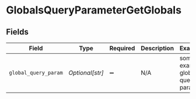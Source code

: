 # GlobalsQueryParameterGetGlobals


## Fields

| Field                           | Type                            | Required                        | Description                     | Example                         |
| ------------------------------- | ------------------------------- | ------------------------------- | ------------------------------- | ------------------------------- |
| `global_query_param`            | *Optional[str]*                 | :heavy_minus_sign:              | N/A                             | some example global query param |
